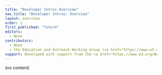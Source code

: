 ```yaml
---
title: "Developer Intros Overview"
nav_title: "Developer Intros: Overview"
layout: overview
order: 1
first_published: "future"
editors:
  - None
contributors:
  - None
  - the Education and Outreach Working Group (<a href="https://www.w3.org/WAI/EO/">EOWG</a>)
support: Developed with support from the <a href="https://www.w3.org/WAI/ACT/">WAI-ACT project</a>, co-funded by the <strong>European Commission <abbr title="Information Society Technologies">IST</abbr> Programme</strong>.
---
```


(no content)